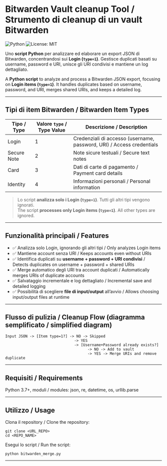 # Bitwarden Vault cleanup Tool / Strumento di cleanup di un vault Bitwarden

![Python](https://img.shields.io/badge/python-3.7+-blue.svg) ![License: MIT](https://img.shields.io/badge/License-MIT-yellow.svg)

Uno **script Python** per analizzare ed elaborare un export JSON di Bitwarden, concentrandosi sui **Login (`type=1`)**. Gestisce duplicati basati su username, password e URI, unisce gli URI condivisi e mantiene un log dettagliato.  

A **Python script** to analyze and process a Bitwarden JSON export, focusing on **Login items (`type=1`)**. It handles duplicates based on username, password, and URI, merges shared URIs, and keeps a detailed log.

---

## Tipi di item Bitwarden / Bitwarden Item Types

| Tipo / Type | Valore `type` / Type Value | Descrizione / Description |
|------------|---------------------------|---------------------------|
| Login | 1 | Credenziali di accesso (username, password, URI) / Access credentials |
| Secure Note | 2 | Note sicure testuali / Secure text notes |
| Card | 3 | Dati di carte di pagamento / Payment card details |
| Identity | 4 | Informazioni personali / Personal information |

> Lo script **analizza solo i Login (`type=1`)**. Tutti gli altri tipi vengono ignorati.  
> The script **processes only Login items (`type=1`)**. All other types are ignored.

---

## Funzionalità principali / Features

- ✅ Analizza solo Login, ignorando gli altri tipi / Only analyzes Login items  
- ✅ Mantiene account senza URI / Keeps accounts even without URIs  
- ✅ Identifica duplicati su **username + password + URI condivisi** / Detects duplicates on username + password + shared URIs  
- ✅ Merge automatico degli URI tra account duplicati / Automatically merges URIs of duplicate accounts  
- ✅ Salvataggio incrementale e log dettagliato / Incremental save and detailed logging  
- ✅ Possibilità di scegliere **file di input/output** all’avvio / Allows choosing input/output files at runtime  

---

## Flusso di pulizia / Cleanup Flow (diagramma semplificato / simplified diagram)

```text
Input JSON -> [Item type=1?] -> NO -> Skipped
                               -> YES
                               -> [Username+Password already exists?]
                                     -> NO -> Add to vault
                                     -> YES -> Merge URIs and remove duplicate
```
---
## Requisiti / Requirements

Python 3.7+, moduli / modules: json, re, datetime, os, urllib.parse

---
## Utilizzo / Usage

Clona il repository / Clone the repository:
```
git clone <URL_REPO>
cd <REPO_NAME>
```
Esegui lo script / Run the script:
```
python bitwarden_merge.py
```
---
